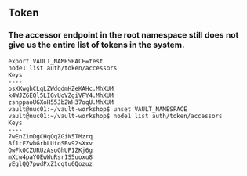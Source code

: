 ## Token

### The accessor endpoint in the root namespace still does not give us the entire list of tokens in the system.

```
export VAULT_NAMESPACE=test
node1 list auth/token/accessors
Keys
----
bsXKwghCLgLZWdqdmHZeKAHc.MhXUM
k4WJZ6EQl5LIGvUoVZgiVFY4.MhXUM
zsnppaoUGXoH55Jb2WH37oqU.MhXUM
vault@nuc01:~/vault-workshop$ unset VAULT_NAMESPACE 
vault@nuc01:~/vault-workshop$ node1 list auth/token/accessors
Keys
----
7wEnZimDgCHqQqZGiN5TMzrq
8f1rFZwbGrbLUtoSBv92sXxv
OwFk0CZURUzAsoGhUP1ZKj6g
mXcw4paYOEwWuRsr1S5uoxu8
yEglQQ7pwdPxZ1cgtu6Qozuz
```
